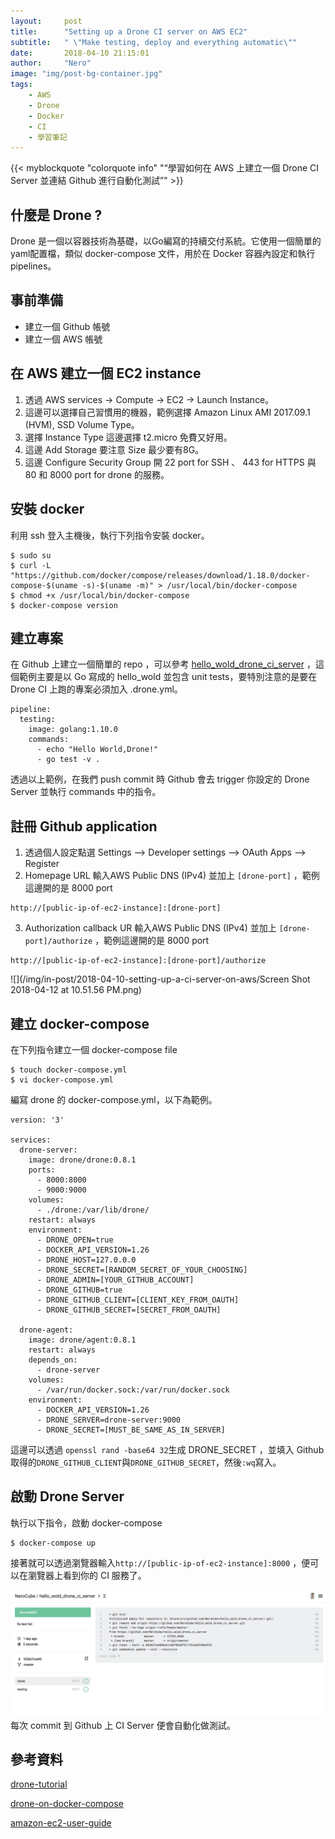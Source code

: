 ```yaml
---
layout:     post
title:      "Setting up a Drone CI server on AWS EC2"
subtitle:   " \"Make testing, deploy and everything automatic\""
date:       2018-04-10 21:15:01
author:     "Nero"
image: "img/post-bg-container.jpg"
tags:
    - AWS
    - Drone
    - Docker
    - CI
    - 學習筆記
---
```


{{< myblockquote "colorquote info" "“學習如何在 AWS 上建立一個 Drone CI Server 並連結 Github 進行自動化測試”" >}}


## 什麼是 Drone ?
Drone 是一個以容器技術為基礎，以Go編寫的持續交付系統。它使用一個簡單的yaml配置檔，類似 docker-compose 文件，用於在 Docker 容器內設定和執行pipelines。

## 事前準備
* 建立一個 Github 帳號
* 建立一個 AWS 帳號

## 在 AWS 建立一個 EC2 instance
1. 透過 AWS services -> Compute -> EC2 -> Launch Instance。
2. 這邊可以選擇自己習慣用的機器，範例選擇 Amazon Linux AMI 2017.09.1 (HVM), SSD Volume Type。
3. 選擇 Instance Type 這邊選擇 t2.micro 免費又好用。
4. 這邊 Add Storage 要注意 Size 最少要有8G。
5. 這邊 Configure Security Group 開 22 port for SSH 、 443 for HTTPS 與 80 和 8000 port for drone 的服務。

## 安裝 docker
利用 ssh 登入主機後，執行下列指令安裝 docker。
```
$ sudo su
$ curl -L "https://github.com/docker/compose/releases/download/1.18.0/docker-compose-$(uname -s)-$(uname -m)" > /usr/local/bin/docker-compose
$ chmod +x /usr/local/bin/docker-compose
$ docker-compose version
```

## 建立專案
在 Github 上建立一個簡單的 repo ，可以參考 [hello_wold_drone_ci_server](https://github.com/NeroCube/hello_wold_drone_ci_server) ，這個範例主要是以 Go 寫成的 hello_wold 並包含 unit tests，要特別注意的是要在 Drone CI 上跑的專案必須加入 .drone.yml。
```
pipeline:
  testing:
    image: golang:1.10.0
    commands:
      - echo "Hello World,Drone!"
      - go test -v .
```
透過以上範例，在我們 push commit 時 Github 會去 trigger 你設定的 Drone Server 並執行 commands 中的指令。

## 註冊 Github application
1. 透過個人設定點選 Settings —> Developer settings —> OAuth Apps —> Register
2. Homepage URL 輸入AWS Public DNS (IPv4) 並加上 `[drone-port]` ，範例這邊開的是 8000 port
```
http://[public-ip-of-ec2-instance]:[drone-port]
```
3. Authorization callback UR 輸入AWS Public DNS (IPv4) 並加上 `[drone-port]/authorize` ，範例這邊開的是 8000 port
```
http://[public-ip-of-ec2-instance]:[drone-port]/authorize
```
![](/img/in-post/2018-04-10-setting-up-a-ci-server-on-aws/Screen Shot 2018-04-12 at 10.51.56 PM.png)
</p>

## 建立 docker-compose
在下列指令建立一個 docker-compose file
```
$ touch docker-compose.yml
$ vi docker-compose.yml
```
編寫 drone 的 docker-compose.yml，以下為範例。

```
version: '3'

services:
  drone-server:
    image: drone/drone:0.8.1
    ports:
      - 8000:8000
      - 9000:9000
    volumes:
      - ./drone:/var/lib/drone/
    restart: always
    environment:
      - DRONE_OPEN=true
      - DOCKER_API_VERSION=1.26
      - DRONE_HOST=127.0.0.0
      - DRONE_SECRET=[RANDOM_SECRET_OF_YOUR_CHOOSING]
      - DRONE_ADMIN=[YOUR_GITHUB_ACCOUNT]
      - DRONE_GITHUB=true
      - DRONE_GITHUB_CLIENT=[CLIENT_KEY_FROM_OAUTH]
      - DRONE_GITHUB_SECRET=[SECRET_FROM_OAUTH]

  drone-agent:
    image: drone/agent:0.8.1
    restart: always
    depends_on:
      - drone-server
    volumes:
      - /var/run/docker.sock:/var/run/docker.sock
    environment:
      - DOCKER_API_VERSION=1.26
      - DRONE_SERVER=drone-server:9000
      - DRONE_SECRET=[MUST_BE_SAME_AS_IN_SERVER]
```
這邊可以透過 `openssl rand -base64 32`生成 DRONE_SECRET ，並填入 Github 取得的`DRONE_GITHUB_CLIENT`與`DRONE_GITHUB_SECRET`，然後`:wq`寫入。

## 啟動 Drone Server
執行以下指令，啟動 docker-compose
```
$ docker-compose up
```
接著就可以透過瀏覽器輸入`http://[public-ip-of-ec2-instance]:8000` ，便可以在瀏覽器上看到你的 CI 服務了。

![Testing on Drone](/img/in-post/2018-04-10-setting-up-a-ci-server-on-aws/Screen%20Shot%202018-04-12%20at%2010.52.56%20PM.png)
每次 commit 到 Github 上 CI Server 便會自動化做測試。

## 參考資料
[drone-tutorial](https://github.com/go-training/drone-tutorial)

[drone-on-docker-compose](https://github.com/appleboy/drone-on-docker-compose/blob/master/docker-compose.yml)

[amazon-ec2-user-guide](https://github.com/awsdocs/amazon-ec2-user-guide/blob/master/doc_source/concepts.md)
